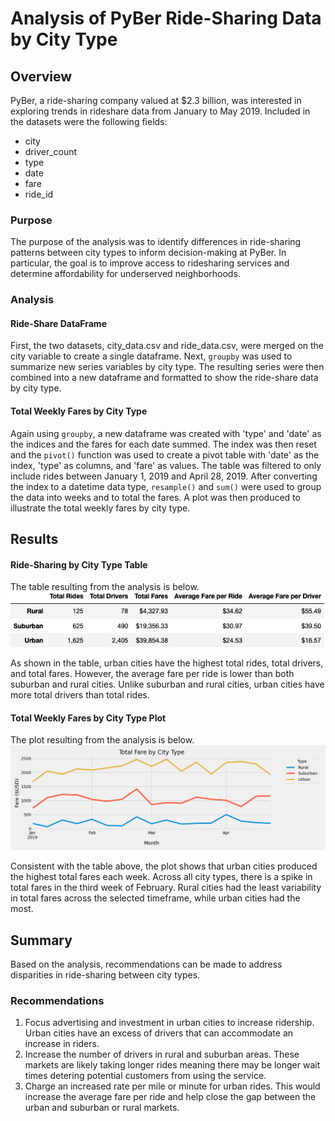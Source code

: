 # Analysis of PyBer Ride-Sharing Data by City Type
## Overview
PyBer, a ride-sharing company valued at $2.3 billion, was interested in exploring trends in rideshare data from January to May 2019. Included in the datasets were the following fields:
* city
* driver_count
* type
* date
* fare
* ride_id

### Purpose
The purpose of the analysis was to identify differences in ride-sharing patterns between city types to inform decision-making at PyBer. In particular, the goal is to improve access to ridesharing services and determine affordability for underserved neighborhoods.

### Analysis
#### Ride-Share DataFrame
First, the two datasets, city_data.csv and ride_data.csv, were merged on the city variable to create a single dataframe. Next, `groupby` was used to summarize new series variables by city type. The resulting series were then combined into a new dataframe and formatted to show the ride-share data by city type.

#### Total Weekly Fares by City Type
Again using `groupby`, a new dataframe was created with 'type' and 'date' as the indices and the fares for each date summed. The index was then reset and the `pivot()` function was used to create a pivot table with 'date' as the index, 'type' as columns, and 'fare' as values. The table was filtered to only include rides between January 1, 2019 and April 28, 2019. After converting the index to a datetime data type, `resample()` and `sum()` were used to group the data into weeks and to total the fares. A plot was then produced to illustrate the total weekly fares by city type. 

## Results
#### Ride-Sharing by City Type Table
The table resulting from the analysis is below. 
![DataFrame Summary Table](/analysis/SummaryDataFrame.png)

As shown in the table, urban cities have the highest total rides, total drivers, and total fares. However, the average fare per ride is lower than both suburban and rural cities. Unlike suburban and rural cities, urban cities have more total drivers than total rides. 

#### Total Weekly Fares by City Type Plot
The plot resulting from the analysis is below.
![Total Weekly Fares Plot](/analysis/Pyber_fare_summary.png)

Consistent with the table above, the plot shows that urban cities produced the highest total fares each week. Across all city types, there is a spike in total fares in the third week of February. Rural cities had the least variability in total fares across the selected timeframe, while urban cities had the most.

## Summary
Based on the analysis, recommendations can be made to address disparities in ride-sharing between city types.

### Recommendations
1. Focus advertising and investment in urban cities to increase ridership. Urban cities have an excess of drivers that can accommodate an increase in riders. 
2. Increase the number of drivers in rural and suburban areas. These markets are likely taking longer rides meaning there may be longer wait times detering potential customers from using the service.
3. Charge an increased rate per mile or minute for urban rides. This would increase the average fare per ride and help close the gap between the urban and suburban or rural markets. 
